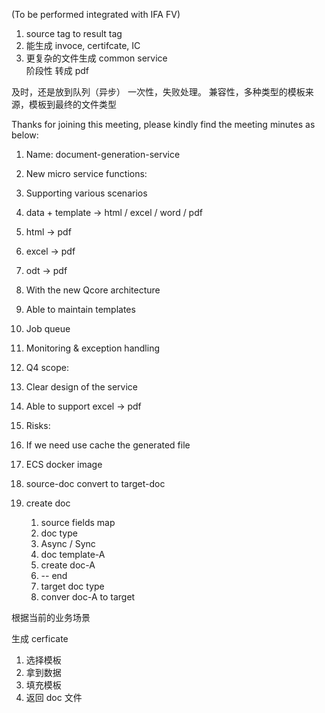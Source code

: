 (To be performed integrated with IFA FV)

1. source tag to result tag
2. 能生成 invoce, certifcate, IC
3. 更复杂的文件生成
common service  
阶段性 
转成 pdf


及时，还是放到队列（异步）
一次性，失败处理。
兼容性，多种类型的模板来源，模板到最终的文件类型



Thanks for joining this meeting, please kindly find the meeting minutes as below:

1.  Name: document-generation-service
2.  New micro service functions:

1.  Supporting various scenarios

1.  data + template -> html / excel / word / pdf
2.  html -> pdf
3.  excel -> pdf
4.  odt -> pdf

3.  With the new Qcore architecture
4.  Able to maintain templates
5.  Job queue
6.  Monitoring & exception handling

4.  Q4 scope:

1.  Clear design of the service
2.  Able to support excel -> pdf

6.  Risks:

1.  If we need use cache the generated file
2.  ECS docker image



1. source-doc convert to target-doc
3. create doc
	1. source fields map
	2. doc type 
	3. Async / Sync 
	4. doc template-A
	5. create doc-A
	6. -- end
	7. target doc type
	8. conver doc-A to target

根据当前的业务场景

生成 cerficate 
1. 选择模板
2. 拿到数据
3. 填充模板
4. 返回 doc 文件